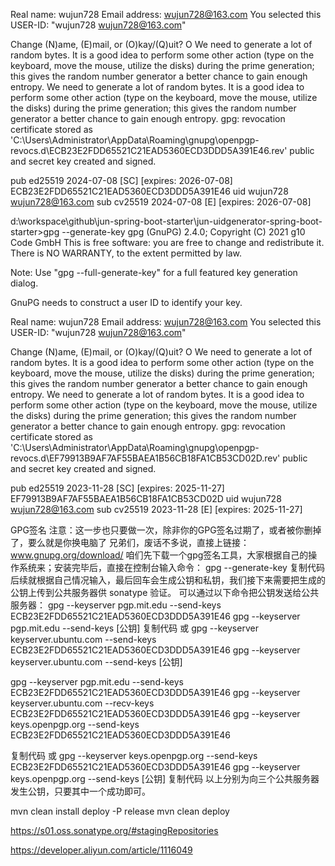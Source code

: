 Real name: wujun728
Email address: wujun728@163.com
You selected this USER-ID:
"wujun728 <wujun728@163.com>"

Change (N)ame, (E)mail, or (O)kay/(Q)uit? O
We need to generate a lot of random bytes. It is a good idea to perform
some other action (type on the keyboard, move the mouse, utilize the
disks) during the prime generation; this gives the random number
generator a better chance to gain enough entropy.
We need to generate a lot of random bytes. It is a good idea to perform
some other action (type on the keyboard, move the mouse, utilize the
disks) during the prime generation; this gives the random number
generator a better chance to gain enough entropy.
gpg: revocation certificate stored as 'C:\\Users\\Administrator\\AppData\\Roaming\\gnupg\\openpgp-revocs.d\\ECB23E2FDD65521C21EAD5360ECD3DDD5A391E46.rev'
public and secret key created and signed.

pub   ed25519 2024-07-08 [SC] [expires: 2026-07-08]
ECB23E2FDD65521C21EAD5360ECD3DDD5A391E46
uid                      wujun728 <wujun728@163.com>
sub   cv25519 2024-07-08 [E] [expires: 2026-07-08]



d:\workspace\github\jun-spring-boot-starter\jun-uidgenerator-spring-boot-starter>gpg --generate-key
gpg (GnuPG) 2.4.0; Copyright (C) 2021 g10 Code GmbH
This is free software: you are free to change and redistribute it.
There is NO WARRANTY, to the extent permitted by law.

Note: Use "gpg --full-generate-key" for a full featured key generation dialog.

GnuPG needs to construct a user ID to identify your key.

Real name: wujun728
Email address: wujun728@163.com
You selected this USER-ID:
"wujun728 <wujun728@163.com>"

Change (N)ame, (E)mail, or (O)kay/(Q)uit? O
We need to generate a lot of random bytes. It is a good idea to perform
some other action (type on the keyboard, move the mouse, utilize the
disks) during the prime generation; this gives the random number
generator a better chance to gain enough entropy.
We need to generate a lot of random bytes. It is a good idea to perform
some other action (type on the keyboard, move the mouse, utilize the
disks) during the prime generation; this gives the random number
generator a better chance to gain enough entropy.
gpg: revocation certificate stored as 'C:\\Users\\Administrator\\AppData\\Roaming\\gnupg\\openpgp-revocs.d\\EF79913B9AF7AF55BAEA1B56CB18FA1CB53CD02D.rev'
public and secret key created and signed.

pub   ed25519 2023-11-28 [SC] [expires: 2025-11-27]
EF79913B9AF7AF55BAEA1B56CB18FA1CB53CD02D
uid                      wujun728 <wujun728@163.com>
sub   cv25519 2023-11-28 [E] [expires: 2025-11-27]



GPG签名
注意：这一步也只要做一次，除非你的GPG签名过期了，或者被你删掉了，要么就是你换电脑了
兄弟们，废话不多说，直接上链接：www.gnupg.org/download/
咱们先下载一个gpg签名工具，大家根据自己的操作系统来；安装完毕后，直接在控制台输入命令：
gpg --generate-key
复制代码
后续就根据自己情况输入，最后回车会生成公钥和私钥，我们接下来需要把生成的公钥上传到公共服务器供 sonatype 验证。
可以通过以下命令把公钥发送给公共服务器：
gpg --keyserver pgp.mit.edu --send-keys ECB23E2FDD65521C21EAD5360ECD3DDD5A391E46
gpg --keyserver pgp.mit.edu --send-keys [公钥]
复制代码
或
gpg --keyserver keyserver.ubuntu.com --send-keys ECB23E2FDD65521C21EAD5360ECD3DDD5A391E46
gpg --keyserver keyserver.ubuntu.com --send-keys [公钥]

gpg --keyserver pgp.mit.edu --send-keys ECB23E2FDD65521C21EAD5360ECD3DDD5A391E46
gpg --keyserver keyserver.ubuntu.com --recv-keys ECB23E2FDD65521C21EAD5360ECD3DDD5A391E46
gpg --keyserver keys.openpgp.org --send-keys ECB23E2FDD65521C21EAD5360ECD3DDD5A391E46

复制代码
或
gpg --keyserver keys.openpgp.org --send-keys ECB23E2FDD65521C21EAD5360ECD3DDD5A391E46
gpg --keyserver keys.openpgp.org --send-keys [公钥]
复制代码
以上分别为向三个公共服务器发生公钥，只要其中一个成功即可。


mvn clean install deploy -P release
mvn clean   deploy 

https://s01.oss.sonatype.org/#stagingRepositories


https://developer.aliyun.com/article/1116049

